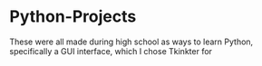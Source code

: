 # Python-Projects
These were all made during high school as ways to learn Python, specifically a GUI interface, which I chose Tkinkter for
